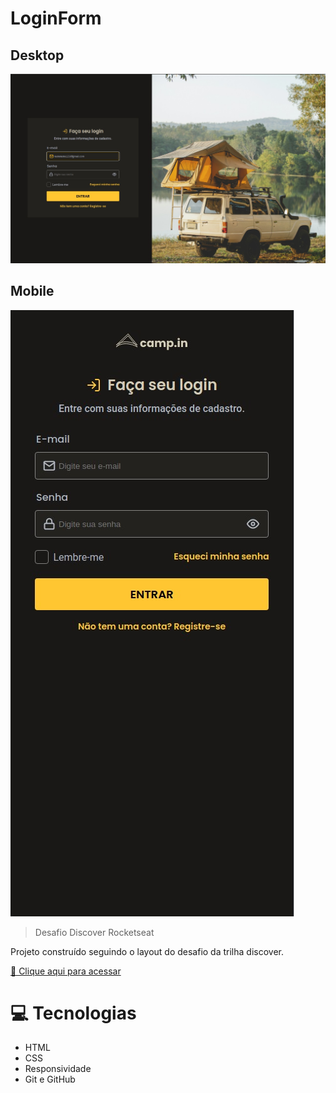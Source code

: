 # LoginForm

## Desktop
![preview](./.github/desktop-preview.png)

## Mobile
![preview](./.github/mobile-preview.png)

> Desafio Discover Rocketseat

Projeto construído seguindo o layout do desafio da trilha discover.

[🔗 Clique aqui para acessar](https://delzinnr.github.io/loginform/)

# 💻 Tecnologias

- HTML
- CSS
- Responsividade
- Git e GitHub